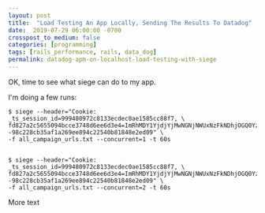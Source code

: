 ```yaml
---
layout: post
title:  "Load Testing An App Locally, Sending The Results To Datadog"
date:  2019-07-29 06:00:00 -0700
crosspost_to_medium: false
categories: [programming]
tags: [rails_performance, rails, data_dog]
permalink: datadog-apm-on-localhost-load-testing-with-siege
---
```



OK, time to see what siege can do to my app.

I'm doing a few runs:

```
$ siege --header="Cookie: _ts_session_id=999480972c8133ecdec0ae1585cc88f7, \ fd827a2c5655094bcce3748d6ee6d3e4=ImRhMDY1YjdjYjMwNGNjNWUxNzFkNDhjOGQ0YzA0OTIwIg%3D%3D--98c228cb35af1a269ee894c22540b81848e2ed09" \
-f all_campaign_urls.txt --concurrent=1 -t 60s


$ siege --header="Cookie: _ts_session_id=999480972c8133ecdec0ae1585cc88f7, \ 
fd827a2c5655094bcce3748d6ee6d3e4=ImRhMDY1YjdjYjMwNGNjNWUxNzFkNDhjOGQ0YzA0OTIwIg%3D%3D--98c228cb35af1a269ee894c22540b81848e2ed09" \
-f all_campaign_urls.txt --concurrent=2 -t 60s
```
<!--more-->

More text
